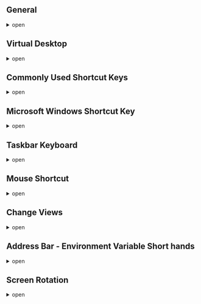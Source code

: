 ## General 
<details>
           <summary>open</summary>

Shortcute | Description
------------ | -------------
Alt + D | Jump/ focus Address Bar with content selected
Alt + D, then 2x Tab | Jump/ focus Navigation Pane.
Alt + D, then 3x Tab | Jump/ focus Folder Content Pane.
Alt + D, then Alt + Down Arrow | Show previous locations
Alt + F8 | Show your password on the sign-in screen.
Alt + Left Arrow | Goes to the previous location and then changes focus to Folder Content. only works if a previous item is available.
Alt + P | Display the preview panel.
Alt + Right Arrow | Goes to the next location and then changes focus to Folder Content. only works if a previous item is available.
Alt + Spacebar | Open the shortcut menu for the active window.
Alt + Up Arrow | Jump one level up
Backspace | To move to the previous folder
Ctrl + Arrow keys | Resize the Start menu when it's open.
Ctrl + Shift + E | Display all folders above the selected folder.
Ctrl + Shift + Esc | Open Task Manager.
Ctrl + W | Ctrl + W closes a window. (Note: Alt+F4 closes the application.)
Ctrl+Shift+N | Create new folder.
Delete | Deletes an item(s) and places it into the Recycle Bin. Might ask confirmation to delete the file.
Enter | Open the selected file/folder.
Num Lock + asterisk (*) | Display all subfolders under the selected folder.
Shift + Tab | To move backward to the previous item
Tab | To move forward to the next item.
Windows + + | Zoom in.
Windows + , | Peek at the desktop.
Windows + - | Zoom out.
Windows + . or Windows + ; | Open the new emoji keyboard. (Note: Only works with Windows 10 Fall Creators Update).
Windows + A | Opens action center.
Windows + Alt + D | Display and hide the date and time on the desktop.
Windows + B | Highlight the notification area.
Windows + B, spacebar | Expand the notification area.
Windows + C | Launch Cortana into listening mode. Users can begin to speak to Cortana immediately
Windows + Ctrl + Enter | Launch Narrator.
Windows + Ctrl + O | To show On-Screen Keyboard.
Windows + Ctrl + Q | Open the "Quick Assist" window.
Windows + D | Hide all windows and shows the desktop, then when press second time, shows previously, shown windows.
Windows + Down Arrow | Restore or minimize the active window.
Windows + E | Launch file explorer.
Windows + Escape | Close Magnifier.
Windows + F | Opens feedback hub dialogbox
Windows + G | Open game bar.
Windows + H | Open the share charm.
Windows + Home | Minimize all nonactive windows; restore on second keystroke.
Windows + I | Open the windows settings dialog.
Windows + K | Open the connect pane to connect to wireless displays and audio devices.
Windows + L | Lock the device and go to the Lock screen.
Windows + Left Arrow | Dock the active window to the left half of the monitor.
Windows + M | Switch to the desktop and minimize all open windows.
Windows + P | Open the Project pane to search and connect to external displays and projectors.
Windows + Pause | Open system properties.
Windows + Print Screen | Take a picture of the screen and place it in the Computer&gt;Pictures&gt;Screenshots folder.
Windows + R | Display the Run dialog box
Windows + Right Arrow | Dock the active window to the right half of the monitor.
Windows + S or Windows + Q | Open search window.
Windows + Shift + Down Arrow | Restore or minimize the active window vertically, maintaining the current width.
Windows + Shift + Left Arrow | With multiple monitors, move the active window to the monitor on the left
Windows + Shift + Right Arrow | With multiple monitors, move the active window to the monitor on the right.
Windows + Shift + Up Arrow | Maximize the active window vertically, maintaining the current width.
Windows + Spacebar | Switch input language and keyboard layout.
Windows + T | Cycle through the apps on the taskbar.
Windows + Tab | Open Task view and switch window.
Windows + U | Launch the Ease of Access Center.
Windows + Up Arrow | Maximize the active window vertically and horizontally.
Windows + V | Show clipboard details.
Windows + W | Used to take a snapshot and open with system application.
Windows + X | Open the advanced menu in the lower-left corner of the screen.
</details>

## Virtual Desktop
<details>
           <summary>open</summary>

Shortcute | Description
------------ | -------------
Windows + Ctrl + D | Add a virtual desktop.
Windows + Ctrl + F4 | Close the virtual desktop you're using.
Windows + Ctrl + Left arrow | Switch between virtual desktops you've created on the left.
Windows + Ctrl + Right arrow | Switch between virtual desktops, you've created on the right.
</details>

## Commonly Used Shortcut Keys
<details>
           <summary>open</summary>

Shortcute | Description
------------ | -------------
Alt + C | If exists, open the "computer" menu in the current window.
Alt + E | If exists, open the "edit" menu in the current window.
Alt + F | If exists, open the "file" menu in the current window.
Alt + T | If exists, open the "Tools" menu in the current window.
Alt + V | If exists, open the "View" menu in the current window.
Ctrl + A | Selects all files/folder
Ctrl + C | Copies the selected item.
Ctrl + End | Takes the user to the end of a folder or file.
Ctrl + End, spacebar | Takes the user to the end of the document, then select it.
Ctrl + Home | Takes the user to the beginning of a folder or file.
Ctrl + Home, spacebar | Takes the user to the beginning of the document, then select it.
Ctrl + V | Pastes copied item.
Ctrl + X | Cuts the selected item.
End | Takes the user to the end of the file or folder.
F1 | Universal help (for any sort of program).
Home | Takes the user to the beginning of the folder or file.
Shift + End | Select from the current selected item to the end of the file or folder.
Shift + Home | Select from the current place to the beginning of the file or folder.
</details>

## Microsoft Windows Shortcut Key
<details>
           <summary>open</summary>

Shortcute | Description
------------ | -------------
Alt + Enter | Opens properties window of selected icon or program.
Alt + Esc | Switches between applications on taskbar.
Alt + F4 | Closes the application. (Note: Ctrl+W closes a window.)
Alt + Print Screen | Creates a screenshot for the current window in the clipboard.
Alt + Shift + Tab | Switches backwards between open applications.
Alt + Tab | Switches from one open application to another open application.
Ctrl + Alt + Del | Display a menu with the following options Lock, Switch user, Sign out, Change a password, Task manager.
Ctrl + Esc or Windows Key | Brings up start menu.
Ctrl + N | Open a new clone window or create a new note in sticky notes.
Ctrl + Plus (+) Key | Automatically adjusts widths of all columns in Windows Explorer.
Ctrl + Windows + Shift + B | If you're encountering display or graphics issues, you can restarts your graphics driver. This shortcut alerts the system to a potential graphics issue, which results in Windows restarting your video driver.
Ctrl + Y | It helps redo a change.
Ctrl + Z | It helps undo a change.
F11 | Show the current window in fullscreen mode.
F2 | Renames the selected file(s) or folder(s).
F3 or Ctrl + F | Start the search tool.
F4 | Opens the drive selection in file explorer.
F5 or Ctrl + R | Refreshes contents.
Left Alt + Left Shift + Num Lock | Switch Mouse keys on and off.
Print Screen | Creates a screenshot for the currently visible screen in the clipboard.
Shift + Delete | Ask confirmation message and delete an item permanently without placing it into the Recycle Bin.
Shift + F10 | Simulates right-click on selected item.
Windows + Shift + S | The computer screen will be covered by a white overlay. Now you can select any desired area of the screen using your mouse cursor. As soon as you release the cursor, the selected screen area screenshot will be automatically copied to the clipboard.
</details>

## Taskbar Keyboard
<details>
           <summary>open</summary>

Shortcute | Description
------------ | -------------
Ctrl + click a grouped taskbar button | Cycle through the windows of the group.
Ctrl + Shift + click a taskbar button | Open an app as an administrator.
Shift + click a taskbar button | Open an app or quickly open another instance of an app.
Shift + right-click a grouped taskbar button | Show the window menu for the group.
Shift + right-click a taskbar button | Show the window menu for the app.
</details>

## Mouse Shortcut
<details>
           <summary>open</summary>

Shortcute | Description
------------ | -------------
Click and Drag | Select files and/or folders.
Ctrl + Click | Used to select the file(s) one by one.
Ctrl + Double-click | Open folder in a new window.
Ctrl + Mouse wheel | Increase or decrease the icon size.
select, click on the name | Rename the file or folder.
select, shift + click | Sequentially select multiple files or folders.
</details>

## Change Views
<details>
           <summary>open</summary>

Shortcute | Description
------------ | -------------
Ctrl+Shift+1 | Change View to Extra Large Icons.
Ctrl+Shift+2 | Change View to Large Icons.
Ctrl+Shift+3 | Change View to Medium Icons.
Ctrl+Shift+4 | Change View to Small Icons.
Ctrl+Shift+5 | Change View to List View.
Ctrl+Shift+6 | Change View to Details View.
Ctrl+Shift+7 | Change View to Tiles View.
Ctrl+Shift+8 | Change View to Content View.
</details>

## Address Bar - Environment Variable Short hands
<details>
           <summary>open</summary>

Shortcute | Description
------------ | -------------
%AllUsersProfile% | Typically C:\ProgramData
%AppData% | Typically C:\Users\UserName\AppData\Roaming
%CommonProgramFiles% | Typically C:\Program Files\Common Files
%HomePath% | Typically C:\Users\UserName
%LocalAppData% | Typically C:\Users\UserName\AppData\Local
%OneDrive% | Typcially C:\Users\UserName\OneDrive
%ProgramFiles% | Typically C:\ProgramFiles
%Public% | Typically C:\Users\Public
%SystemDrive% or %HomeDrive% | Typically C:\
%Temp% or %Tmp% | Typcially C:\Users\UserName\AppData\Local\Temp
%WinDir% or %SystemRoot% | Typically C:\Windows
</details>

 ## Screen Rotation 
<details>
           <summary>open</summary>

Shortcute | Description
------------ | -------------
Ctrl + Alt + Down Arrow | Change the screen to landscape view.
Ctrl + Alt + Left Arrow | Change the screen to portrait view.
Ctrl + Alt + Right Arrow | Change the screen to a portrait (flipped) view.
Ctrl + Alt + Up Arrow | Change the screen to Landscape (flipped) view.
</details>
